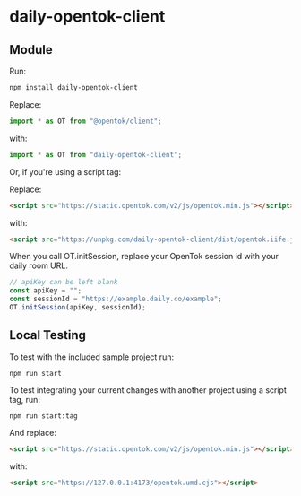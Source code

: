# daily-opentok-client

## Module

Run:

```bash
npm install daily-opentok-client
```

Replace:

```typescript
import * as OT from "@opentok/client";
```

with:

```typescript
import * as OT from "daily-opentok-client";
```

Or, if you're using a script tag:

Replace:

```html
<script src="https://static.opentok.com/v2/js/opentok.min.js"></script>
```

with:

```html
<script src="https://unpkg.com/daily-opentok-client/dist/opentok.iife.js"></script>
```

When you call OT.initSession, replace your OpenTok session id with your daily room URL.

```typescript
// apiKey can be left blank
const apiKey = "";
const sessionId = "https://example.daily.co/example";
OT.initSession(apiKey, sessionId);
```

## Local Testing

To test with the included sample project run:

```
npm run start
```

To test integrating your current changes with another project using a script tag, run:

```
npm run start:tag
```

And replace:

```html
<script src="https://static.opentok.com/v2/js/opentok.min.js"></script>
```

with:

```html
<script src="https://127.0.0.1:4173/opentok.umd.cjs"></script>
```
